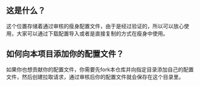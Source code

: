 ## 这是什么？

这个位置存储着通过审核的瘦身配置文件，由于是经过验证的，所以可以放心使用，大家可以通过下载配置导入或者是直接复制的方式在瘦身中使用。

## 如何向本项目添加你的配置文件？

如果你也想贡献你的配置文件，你需要先fork本仓库并向指定目录添加自己的配置文件，然后创建拉取请求，通过审核后你的配置文件就会保存在这个目录里。